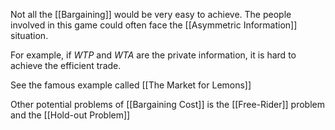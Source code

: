 Not all the [[Bargaining]] would be very easy to achieve. The people involved in this game could often face the [[Asymmetric Information]] situation.

For example, if $WTP$ and $WTA$ are the private information, it is hard to achieve the efficient trade.

See the famous example called [[The Market for Lemons]]

Other potential problems of [[Bargaining Cost]] is the [[Free-Rider]] problem and the [[Hold-out Problem]]





